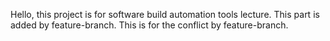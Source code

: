 Hello, this project is for software build automation tools lecture.
This part is added by feature-branch.
This is for the conflict by feature-branch.

